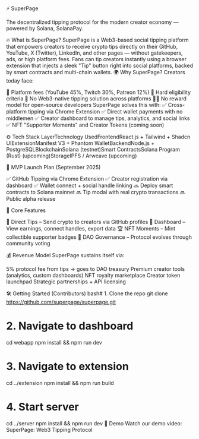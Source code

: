 ⚡ SuperPage

The decentralized tipping protocol for the modern creator economy — powered by Solana, SolanaPay.

🔥 What is SuperPage?
SuperPage is a Web3-based social tipping platform that empowers creators to receive crypto tips directly on their GitHub, YouTube, X (Twitter), LinkedIn, and other pages — without gatekeepers, ads, or high platform fees.
Fans can tip creators instantly using a browser extension that injects a sleek "Tip" button right into social platforms, backed by smart contracts and multi-chain wallets.
🌍 Why SuperPage?
Creators today face:

🚫 Platform fees (YouTube 45%, Twitch 30%, Patreon 12%)
🎯 Hard eligibility criteria
💸 No Web3-native tipping solution across platforms
🧑‍💻 No reward model for open-source developers
SuperPage solves this with:
✅ Cross-platform tipping via Chrome Extension
✅ Direct wallet payments with no middlemen
✅ Creator dashboard to manage tips, analytics, and social links
✅ NFT "Supporter Moments" and Creator Tokens (coming soon)

⚙️ Tech Stack
LayerTechnology UsedFrontendReact.js + Tailwind + Shadcn UIExtensionManifest V3 + Phantom WalletBackendNode.js + PostgreSQLBlockchainSolana (testnet)Smart ContractsSolana Program (Rust) (upcoming)StorageIPFS / Arweave (upcoming)

🚀 MVP Launch Plan (September 2025)

✅ GitHub Tipping via Chrome Extension
✅ Creator registration via dashboard
✅ Wallet connect + social handle linking
🔜 Deploy smart contracts to Solana mainnet
🔜 Tip modal with real crypto transactions
🔜 Public alpha release

🧠 Core Features

💸 Direct Tips – Send crypto to creators via GitHub profiles
🧾 Dashboard – View earnings, connect handles, export data
🏆 NFT Moments – Mint collectible supporter badges
🧠 DAO Governance – Protocol evolves through community voting

💰 Revenue Model
SuperPage sustains itself via:

5% protocol fee from tips → goes to DAO treasury
Premium creator tools (analytics, custom dashboards)
NFT royalty marketplace
Creator token launchpad
Strategic partnerships + API licensing

🛠 Getting Started (Contributors)
bash# 1. Clone the repo
git clone https://github.com/superpage/superpage.git

# 2. Navigate to dashboard

cd webapp
npm install && npm run dev

# 3. Navigate to extension

cd ../extension
npm install && npm run build

# 4. Start server

cd ../server
npm install && npm run dev
📼 Demo
Watch our demo video: SuperPage: Web3 Tipping Protocol
